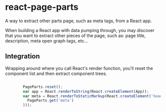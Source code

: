 # react-page-parts

A way to extract other parts page, such as meta tags, from a React app.

When building a React app with data pumping through, you may discover that you want to extract other pieces of the page, such as: page title, description, meta open graph tags, etc…

## Integration

Wrapping around where you call React's render function, you'll reset the component list and then extract component trees.


```js

        PageParts.reset();
        var app = React.renderToString(React.createElement(App));
        var meta = React.renderToStaticMarkup(React.createElement('head', null, React.addons.createFragment(
          PageParts.get('meta')
        )));
```
